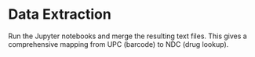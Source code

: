 # Data Extraction
Run the Jupyter notebooks and merge the resulting text files. This gives a comprehensive mapping from UPC (barcode) to NDC (drug lookup).